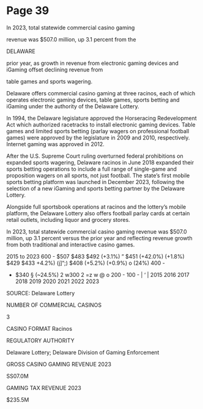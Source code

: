 # Page 39

In 2023, total statewide commercial casino gaming

revenue was $507.0 million, up 3.1 percent from the

DELAWARE

prior year, as growth in revenue from electronic gaming
devices and iGaming offset declining revenue from

table games and sports wagering.

Delaware offers commercial casino gaming at three racinos, each of which
operates electronic gaming devices, table games, sports betting and iGaming
under the authority of the Delaware Lottery.

In 1994, the Delaware legislature approved the Horseracing Redevelopment Act
which authorized racetracks to install electronic gaming devices. Table games
and limited sports betting (parlay wagers on professional football games) were
approved by the legislature in 2009 and 2010, respectively. Internet gaming
was approved in 2012.

After the U.S. Supreme Court ruling overturned federal prohibitions on
expanded sports wagering, Delaware racinos in June 2018 expanded their
sports betting operations to include a full range of single-game and proposition
wagers on all sports, not just football. The state’s first mobile sports betting
platform was launched in December 2023, following the selection of a new
iGaming and sports betting partner by the Delaware Lottery.

Alongside full sportsbook operations at racinos and the lottery’s mobile
platform, the Delaware Lottery also offers football parlay cards at certain retail
outlets, including liquor and grocery stores.

In 2023, total statewide commercial casino gaming revenue was $507.0
million, up 3.1 percent versus the prior year and reflecting revenue growth from
both traditional and interactive casino games.

2015 to 2023
600 -
$507
$483 $492 (+3.1%)
” $451 (+42.0%) (+1.8%)
$429 $433 +4.2%)
(j]“;) $408 (+5.2%) (+0.9%)
o (24%)
400 -
- $340
§ (~24.5%)
2
w300
2
=z
w
@
o
200 -
100 -
| ‘ |
2015 2016 2017 2018 2019 2020 2021 2022 2023

SOURCE: Delaware Lottery

NUMBER OF COMMERCIAL CASINOS

3

CASINO FORMAT
Racinos

REGULATORY AUTHORITY

Delaware Lottery;
Delaware Division of
Gaming Enforcement

GROSS CASINO GAMING REVENUE 2023

SS07.0M

GAMING TAX REVENUE 2023

$235.5M
